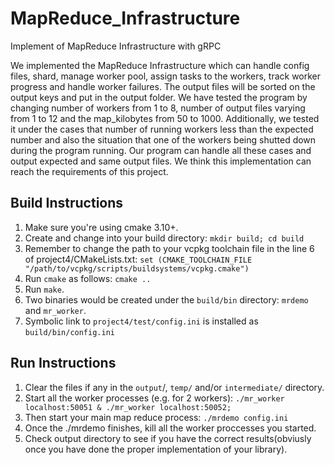# MapReduce_Infrastructure
 Implement of MapReduce Infrastructure with gRPC

We implemented the MapReduce Infrastructure which can handle config files, shard, manage worker pool, assign tasks to the workers, track worker progress and handle worker failures. The output files will be sorted on the output keys and put in the output folder.
We have tested the program by changing number of workers from 1 to 8, number of output files varying from 1 to 12 and the map_kilobytes from 50 to 1000. Additionally, we tested it under the cases that number of running workers less than the expected number and also the situation that one of the workers being shutted down during the program running. Our program can handle all these cases and output expected and same output files. We think this implementation can reach the requirements of this project.

## Build Instructions
  1. Make sure you're using cmake 3.10+.
  2. Create and change into your build directory: `mkdir build; cd build`
  3. Remember to change the path to your vcpkg toolchain file in the line 6 of project4/CMakeLists.txt: `set (CMAKE_TOOLCHAIN_FILE "/path/to/vcpkg/scripts/buildsystems/vcpkg.cmake")`
  3. Run `cmake` as follows:   `cmake ..`
  4. Run `make`. 
  6. Two binaries would be created under the `build/bin` directory: `mrdemo` and `mr_worker`.
  7. Symbolic link to `project4/test/config.ini` is installed as `build/bin/config.ini`

## Run Instructions
  1. Clear the files if any in the `output`/, `temp/` and/or `intermediate/` directory.
  2. Start all the worker processes (e.g. for 2 workers): `./mr_worker localhost:50051 & ./mr_worker localhost:50052;`
  3. Then start your main map reduce process: `./mrdemo config.ini`
  4. Once the ./mrdemo finishes, kill all the worker proccesses you started.
  5. Check output directory to see if you have the correct results(obviusly once you have done the proper implementation of your library).

